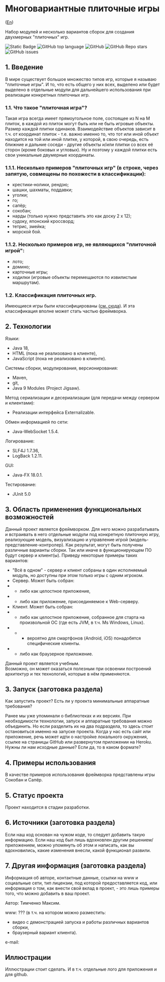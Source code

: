 # Многовариантные плиточные игры
([En](./ReadMe.en.md))

Набор модулей и несколько вариантов сборок для создания двухмерных "плиточных" игр. <!-- описание репозитория -->

<!--Блок информации о репозитории в бейджах-->
![Static Badge](https://img.shields.io/badge/TimMax-MultiVariantTileGames-timmaxx)
![GitHub top language](https://img.shields.io/github/languages/top/timmaxx/MultiVariantTileGames)
![GitHub](https://img.shields.io/github/license/timmaxx/MultiVariantTileGames)
![GitHub Repo stars](https://img.shields.io/github/stars/timmaxx/MultiVariantTileGames)
![GitHub issues](https://img.shields.io/github/issues/timmaxx/MultiVariantTileGames)
<!--
![Logotype](./docs/wall.jpg)
-->

<!--
https://bulldogjob.com/readme/how-to-write-a-good-readme-for-your-github-project
-->


## 1. Введение
В мире существует большое множество типов игр, которые я называю "плиточные игры". И то, что есть общего у них всех, выделено или будет выделено в отдельные модули для дальнейшего использования при реализации конкретных плиточных игр. 

### 1.1. Что такое "плиточная игра"?
Такая игра всегда имеет прямоугольное поле, состоящее из N на M плиток, в каждой из плиток могут быть или не быть игровые объекты. Размер каждой плитки одинаков.
Взаимодействие объектов зависит в т.ч. от координат плиток - т.е. важно именно то, что тот или иной объект находится на той или иной плитке, у которой, в свою очередь, есть ближние и дальние соседи - другие объекты и/или плитки со всех её сторон (кроме боковых и угловых).
Ну и поэтому у каждой плитки есть свои уникальные двумерные координаты.

### 1.1.1. Несколько примеров "плиточных игр" (в строке, через запятую, совмещены по похожести в классификации):
- крестики-нолики, рендзю;
- шашки, шахматы, поддавки;
- уголки;
- го;
- сапёр;
- сокобан;
- нарды (только нужно представить это как доску 2 х 12);
- судоку, японский кроссворд;
- тетрис, змейка;
- морской бой.

### 1.1.2. Несколько примеров игр, не являющихся "плиточной игрой":
- лото;
- домино;
- карточные игры;
- ходилки (игровые объекты перемещаются по извилистым маршрутам).

### 1.2. Классификация плиточных игр. 
Имеющиеся игры были классифицированы ([см. сюда](./docs/ru/GameClassification.txt)). И эта классификация вполне может стать частью фреймворка.

## 2. Технологии
Языки:
- Java 18,
- HTML (пока не реализовано в клиенте),
- JavaScript (пока не реализовано в клиенте).

Системы сборки, модулирования, версионирования:
- Maven,
- git,
- Java 9 Modules (Project Jigsaw).

Метод сериализации и десериализации (для передачи между сервером и клиентами):
- Реализации интерфейса Externalizable.

Обмен информацией по сети:
- Java-WebSocket 1.5.4.

Логирование:
- SLF4J 1.7.36,
- LogBack 1.2.11.

GUI:
- Java-FX 18.0.1.

Тестирование:
- JUnit 5.0

## 3. Область применения функциональных возможностей

Данный проект является фреймворком. Для него можно разрабатывать и встраивать в него отдельные модули под конкретную плиточную игру, реализующие модель, визуализацию и управление игрой (модель-представление-контролер).
Как результат, могут быть получены различные варианты сборки. Так или иначе в функционирующем ПО будут сервер и клиент(ы). Приведу некоторые примеры таких вариантов:
- "Всё в одном" - сервер и клиент собраны в один исполняемый модуль, но доступны при этом только игры с одним игроком.
- Сервер. Может быть собран:
- - либо как целостное приложение,
- - либо как приложение, присоединяемое к Web-серверу.
- Клиент. Может быть собран:
- - либо как целостное приложение, собранное для старта на произвольной ОС (где есть JVM, в т.ч. Ms Windows, Linux).
- - - вероятно для смартфонов (Android, iOS) понадобятся специфические клиенты.
- - либо как браузерное приложение.

Данный проект является учебным.   
Возможно, он может оказаться полезным при освоении построений архитектур и тех технологий, которые в нём применяются.

## 3. Запуск (заготовка раздела)
Как запустить проект? Есть ли у проекта минимальные аппаратные требования?

Ранее мы уже упоминали о библиотеках и их версиях. При необходимости технологии, запуск и аппаратные требования можно объединить.
Но если разделить их на два подраздела, то здесь стоит остановиться именно на запуске проекта. Когда у нас есть сайт или приложение, речь может идти о настройке локального окружения, ссылке на страницы GitHub или развернутом приложении на Heroku. Нужны ли нам исходные данные? Если да, то в каком формате?

## 4. Примеры использования
В качестве примеров использования фреймворка представлены игры Сокобан и Сапёр.

## 5. Статус проекта
Проект находится в стадии разработки.

## 6. Источники (заготовка раздела)
Если наш код основан на чужом коде, то следует добавить такую информацию.
Если наш код был лишь вдохновлен другим решением/приложением, можно упомянуть об этом и написать, как вы вдохновились, какие изменения внесли, какой функционал развили.

## 7. Другая информация (заготовка раздела)
Информация об авторе, контактные данные, ссылки на www и социальные сети, тип лицензии, под которой предоставляется код, или информация о том, как внести свой вклад в проект, - это лишь примеры того, что можно добавить в ваш проект.

Автор: Тимченко Максим.

www: ???
(в т.ч. на котором можно разместить:
- видео с демонстрацией запуска и работы различных вариантов сборки,
- браузерный вариант клиента).

e-mail: 

## Иллюстрации
Иллюстрации стоит сделать. И в т.ч. отдельные лого для приложения и для github.
